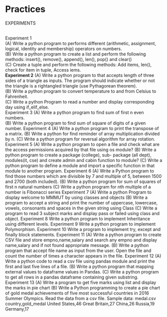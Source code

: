 # Practices
EXPERIMENTS

<br>Experiment 1<br>
(A) Write a python program to performs different (arithmetic, assignment, logical, identity and membership) operators on numbers.<br>
(B) Write a python program to create a list and perform the following methods: insert(), remove(), append(), len(), pop() and clear()<br>
(C) Create a tuple and perform the following methods: Add items, len(), check for item in tuple, Access iems.<br>
<b>Experiment 2</b>
(A) Write a python program to that accepts length of three sides of a triangle as inputs. The program should indicate whether or not the triangle is a rightangled triangle (use Pythagorean theorem).<br>
(B) Write a python program to convert temperature to and from Celsius to Fahrenheit.<br>
(C) Write a python Program to read a number and display corresponding day using if_elif_else.<br>
Experiment 3
(A) Write a python program to find sum of first n even numbers.**<br>**
(B) Write a python program to find sum of square of digits of a given number.
Experiment 4
(A) Write a python program to print the transpose of a matrix.
(B) Write a python for find reminder of array multiplication divided by n.
(C) Write a python program for reversal algorithm for array rotation.
Experiment 5
(A) Write a python program to open a file and check what are the access permissions acquired by that file using os module?
(B) Write a python program to create a package (college), sub- package (all dept), modules(it, cse) and create admin and cabin function to module?
(C) Write a python program to define a module and import a specific function in that module to another program.
Experiment 6 (A) Write a Python program to find those numbers which are divisible by 7 and multiple of 5, between 1500 and 2700 (both included).
(B) Write a python program for sum of squares of first n natural numbers
(C) Write a python program for nth multiple of a number is Fibonacci series
Experiment 7
(A) Write a python Program to display welcome to MMMUT by using classes and objects
(B) Write a program to accept a string and print the number of uppercase, lowercase, vowels, consonants and spaces in the given string using Class
(C) Write a program to read 3 subject marks and display pass or failed using class and object.
Experiment 8
Write a python program to implement Inheritance using different levels.
Experiment 9
Write a python program to implement Polymorphism.
Experiment 10
Write a program to implement try, except and finally block statements.
Experiment 11
(A) Write a python program to create CSV file and store empno,name,salary and search any empno and display name,salary and if not found appropriate message.
(B) Write a python program that accept file name as input from the user. Open the file and count the number of times a character appears in the file.
Experiment 12
(A) Write a python code to read a csv file using pandas module and print the first and last five lines of a file.
(B) Write a python program that mapping external values to dataframe values in Pandas.
(C) Write a python program to get all rows in a pandas dataframe containing given substring.
Experiment 13
(A) Write a program to get five marks using list and display the marks in pie chart
(B) Write a Python programming to create a pie chart of gold medal achievements of five most successful countries in 2016 Summer Olympics. Read the data from a csv file.
Sample data: medal.csv
country,gold_medal
United States,46
Great Britain,27
China,26
Russia,19
Germany,17
